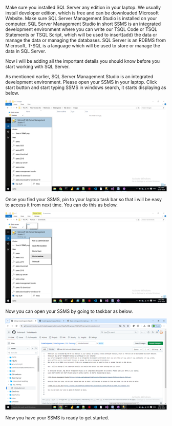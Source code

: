 Make sure you installed SQL Server any edition in your laptop. We usually install developer edition, which is free and can be downloaded Microsoft Website.
Make sure SQL Server Management Studio is installed on your computer.
SQL Server Management Studio in short SSMS is an integrated development environment where you can write our TSQL Code or TSQL Statements  or TSQL Script, 
which will be used to insert(add) the data or manage the data or managing the databases.
SQL Server is an RDBMS from Microsoft, T-SQL is a language which will be used to store or manage the data in SQL Server.

Now i will be adding all the important details you should know before you start working with SQL Server.

As mentioned earlier, SQL Server Management Studio is an integrated development environment. Please open your SSMS in your laptop.
Click start button and start typing SSMS in windows search, it starts displaying as below.

![SQL Server Management Studio](https://github.com/bodempudi/CodeSnippets/blob/master/images/SQLServer/Search-SSMS.png)

Once you find your SSMS, pin to your laptop task bar so that i will be easy to access it from next time. You can do this as below.

![SSMS Pin To Task Bar](https://github.com/bodempudi/CodeSnippets/blob/master/images/SQLServer/SSMS-Pint-Taskbar.png)

Now you can open your SSMS by going to taskbar as below.

![Open SSMS from Taskbar](https://github.com/bodempudi/CodeSnippets/blob/master/images/SQLServer/Open%20SSMS%20from%20Taskbar.png)

Now you have your SSMS is ready to get started.
